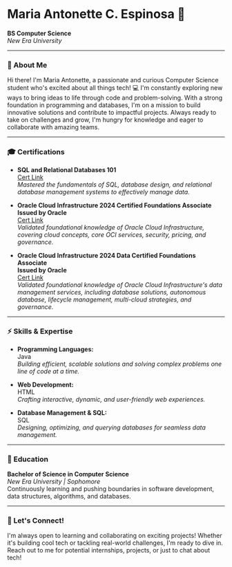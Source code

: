 # Maria Antonette C. Espinosa 🚀

**BS Computer Science**  
*New Era University*

---

### 🌟 About Me
Hi there! I'm Maria Antonette, a passionate and curious Computer Science student who's excited about all things tech! 💻 I'm constantly exploring new ways to bring ideas to life through code and problem-solving. With a strong foundation in programming and databases, I'm on a mission to build innovative solutions and contribute to impactful projects. Always ready to take on challenges and grow, I'm hungry for knowledge and eager to collaborate with amazing teams.

---

### 🎓 Certifications
- **SQL and Relational Databases 101** <br> <a href="https://l.facebook.com/l.php?u=https%3A%2F%2Fcourses.cognitiveclass.ai%2Fcertificates%2F11a0b3960a71407eab7f3ab31bfc1fed%3Ffbclid%3DIwZXh0bgNhZW0CMTAAAR3HJy7BbSvQTCbFv78d2N2IzCR5z3b3w_Fm5msEhaFJHC0KXzjRpmbcmVE_aem_Sx-AEqDj2TxnEM4as7sw-Q&h=AT0mkrs-DSPF375Y5XH-Kd7gwRRjtPHoMm24D2PyITXuRG0tgOi-Lp4wN_Wq1Ry9UTgbyqxcsSPoVzCAt5g1UxQIvsEYcimB4CE_BS9TGvNs3wPyUxBjsrkpmENZwDhCpy8Yvg">Cert Link</a></br>
*Mastered the fundamentals of SQL, database design, and relational database management systems to effectively manage data.*

- **Oracle Cloud Infrastructure 2024 Certified Foundations Associate** <br>**Issued by Oracle** <br> <a href="https://catalog-education.oracle.com/ords/certview/sharebadge?id=E40477C269A6A38048AB6C3C308F8D2F0C54F8DFD4996371B2DACD317E0266EE&fbclid=IwY2xjawG8tpZleHRuA2FlbQIxMQABHaVwjGYUnhv2cGTucxmSuPVz8XnS5IJWKiRVkySxsc6UaUtjfHGGFWDY4w_aem_O9fI3xP7LcUdoW6ER6LG8g">Cert Link</a></br>
*Validated foundational knowledge of Oracle Cloud Infrastructure, covering cloud concepts, core OCI services, security, pricing, and governance.*

- **Oracle Cloud Infrastructure 2024 Data Certified Foundations Associate** <br>**Issued by Oracle** <br> <a href="https://catalog-education.oracle.com/ords/certview/sharebadge?id=E40477C269A6A38048AB6C3C308F8D2FABA24FC2CFB5872DC865069A3C26F6FC&fbclid=IwY2xjawHCn1hleHRuA2FlbQIxMQABHezSB9brBX--c07dV5IcMFZtnAPYIX2S-FZjPgl7Sk720uZPldVebxTufQ_aem_MPjr_JlU8xG6PRxFA0u3Dw">Cert Link</a></br>
*Validated foundational knowledge of Oracle Cloud Infrastructure's data management services, including database solutions, autonomous database, lifecycle management, multi-cloud strategies, and governance.*
---

### ⚡️ Skills & Expertise

- **Programming Languages:**  
  Java<br> 
  *Building efficient, scalable solutions and solving complex problems one line of code at a time.*

- **Web Development:**  
  HTML <br>
  *Crafting interactive, dynamic, and user-friendly web experiences.*

- **Database Management & SQL:**  
  SQL  
  *Designing, optimizing, and querying databases for seamless data management.*

---

### 🏫 Education
**Bachelor of Science in Computer Science**  
*New Era University | Sophomore*  
Continuously learning and pushing boundaries in software development, data structures, algorithms, and databases.

---

### 🚀 Let's Connect!
I'm always open to learning and collaborating on exciting projects! Whether it's building cool tech or tackling real-world challenges, I'm ready to dive in. Reach out to me for potential internships, projects, or just to chat about tech!

